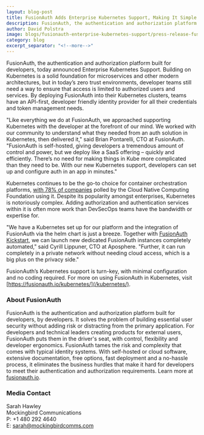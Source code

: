 ```yaml
---
layout: blog-post
title: FusionAuth Adds Enterprise Kubernetes Support, Making It Simple to Add Authentication & Authorization Support to Kube Clusters
description: FusionAuth, the authentication and authorization platform built for developers, today announced Enterprise Kubernetes Support. By deploying FusionAuth into their Kubernetes clusters, teams have an API-first, developer friendly identity provider for all their credentials and token management needs.
author: David Polstra
image: blogs/fusionauth-enterprise-kubernetes-support/press-release-fusionauth-adds-enterprise-kubernetes-support.png
category: blog
excerpt_separator: "<!--more-->"
---
```


FusionAuth, the authentication and authorization platform built for developers, today announced Enterprise Kubernetes Support. Building on Kubernetes is a solid foundation for microservices and other modern architectures, but in today’s zero trust environments, developer teams still need a way to ensure that access is limited to authorized users and services. By deploying FusionAuth into their Kubernetes clusters, teams have an API-first, developer friendly identity provider for all their credentials and token management needs.

<!--more-->

"Like everything we do at FusionAuth, we approached supporting Kubernetes with the developer at the forefront of our mind. We worked with our community to understand what they needed from an auth solution in Kubernetes, then delivered it," said Brian Pontarelli, CTO at FusionAuth. "FusionAuth is self-hosted, giving developers a tremendous amount of control and power, but we deploy like a SaaS offering – quickly and efficiently. There’s no need for making things in Kube more complicated than they need to be. With our new Kubernetes support, developers can set up and configure auth in an app in minutes."
 
Kubernetes continues to be the go-to choice for container orchestration platforms, [with 78% of companies](https://enterprisersproject.com/article/2020/6/kubernetes-statistics-2020) polled by the Cloud Native Computing Foundation using it. Despite its popularity amongst enterprises, Kubernetes is notoriously complex. Adding authorization and authentication services within it is often more work than DevSecOps teams have the bandwidth or expertise for.

"We have a Kubernetes set up for our platform and the integration of FusionAuth via the helm chart is just a breeze. Together with [FusionAuth Kickstart](/docs/v1/tech/installation-guide/kickstart), we can launch new dedicated FusionAuth instances completely automated," said Cyrill Lippuner, CTO at Aposphere. "Further, it can run completely in a private network without needing cloud access, which is a big plus on the privacy side."

FusionAuth’s Kubernetes support is turn-key, with minimal configuration and no coding required. For more on using FusionAuth in Kubernetes, visit [https://fusionauth.io/kubernetes/](/kubernetes/).

### About FusionAuth

FusionAuth is the authentication and authorization platform built for developers, by developers. It solves the problem of building essential user security without adding risk or distracting from the primary application. For developers and technical leaders creating products for external users, FusionAuth puts them in the driver's seat, with control, flexibility and developer ergonomics. FusionAuth tames the risk and complexity that comes with typical identity systems. With self-hosted or cloud software, extensive documentation, free options, fast deployment and a no-hassle process, it eliminates the business hurdles that make it hard for developers to meet their authentication and authorization requirements.  Learn more at [fusionauth.io](/).

### Media Contact

Sarah Hawley  
Mockingbird Communications  
P: +1 480 292 4640  
E: sarah@mockingbirdcomms.com

